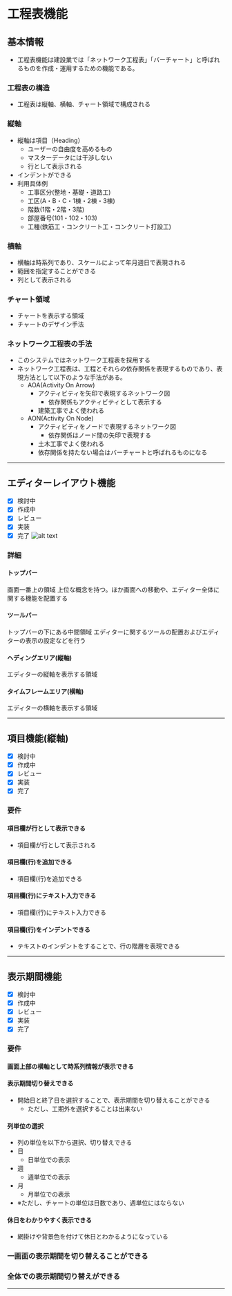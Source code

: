 # 工程表機能

## 基本情報
- 工程表機能は建設業では「ネットワーク工程表」「バーチャート」と呼ばれるものを作成・運用するための機能である。

### 工程表の構造
- 工程表は縦軸、横軸、チャート領域で構成される

### 縦軸
- 縦軸は項目（Heading）
  - ユーザーの自由度を高めるもの
  - マスターデータには干渉しない
  - 行として表示される
- インデントができる
- 利用具体例
  - 工事区分(整地・基礎・道路工)
  - 工区(A・B・C・1棟・2棟・3棟)
  - 階数(1階・2階・3階)
  - 部屋番号(101・102・103)
  - 工種(鉄筋工・コンクリート工・コンクリート打設工)

### 横軸
- 横軸は時系列であり、スケールによって年月週日で表現される
- 範囲を指定することができる
- 列として表示される

### チャート領域
- チャートを表示する領域
- チャートのデザイン手法

### ネットワーク工程表の手法
- このシステムではネットワーク工程表を採用する
- ネットワーク工程表は、工程とそれらの依存関係を表現するものであり、表現方法として以下のような手法がある。
  - AOA(Activity On Arrow)
    - アクティビティを矢印で表現するネットワーク図
      - 依存関係もアクティビティとして表示する
    - 建築工事でよく使われる
  - AON(Activity On Node)
    - アクティビティをノードで表現するネットワーク図
      - 依存関係はノード間の矢印で表現する
    - 土木工事でよく使われる
    - 依存関係を持たない場合はバーチャートと呼ばれるものになる

---

## エディターレイアウト機能
- [X] 検討中
- [X] 作成中
- [X] レビュー
- [X] 実装
- [X] 完了
![alt text](</40.Kunai/image/スクリーンショット 2025-08-21 130723.png>)
### 詳細

#### トップバー
画面一番上の領域
上位な概念を持つ。ほか画面への移動や、エディター全体に関する機能を配置する

#### ツールバー
トップバーの下にある中間領域
エディターに関するツールの配置およびエディターの表示の設定などを行う

#### ヘディングエリア(縦軸)
エディターの縦軸を表示する領域

#### タイムフレームエリア(横軸)
エディターの横軸を表示する領域

---

## 項目機能(縦軸)
- [X] 検討中
- [X] 作成中
- [X] レビュー
- [X] 実装
- [X] 完了

### 要件
#### 項目欄が行として表示できる
- 項目欄が行として表示される

#### 項目欄(行)を追加できる
- 項目欄(行)を追加できる

#### 項目欄(行)にテキスト入力できる
- 項目欄(行)にテキスト入力できる

#### 項目欄(行)をインデントできる
- テキストのインデントをすることで、行の階層を表現できる

---


## 表示期間機能
- [X] 検討中
- [X] 作成中
- [X] レビュー
- [X] 実装
- [X] 完了

### 要件
#### 画面上部の横軸として時系列情報が表示できる

#### 表示期間切り替えできる
- 開始日と終了日を選択することで、表示期間を切り替えることができる
  - ただし、工期外を選択することは出来ない
#### 列単位の選択
  - 列の単位を以下から選択、切り替えできる
  - 日
    - 日単位での表示
  - 週
    - 週単位での表示
  - 月
    - 月単位での表示
  - ※ただし、チャートの単位は日数であり、週単位にはならない

#### 休日をわかりやすく表示できる
- 網掛けや背景色を付けて休日とわかるようになっている

### 一画面の表示期間を切り替えることができる

### 全体での表示期間切り替えができる

--- 




